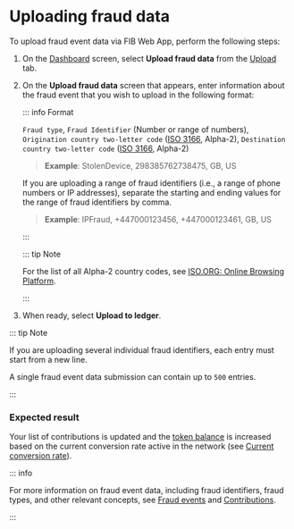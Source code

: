 # Uploading fraud data

To upload fraud event data via FIB Web App, perform the following steps:

1. On the [Dashboard](../overview/web-interface.md#dashboard) screen, select **Upload fraud data** from the [Upload](../overview/web-interface.md#upload) tab.
2. On the **Upload fraud data** screen that appears, enter information about the fraud event that you wish to upload in the following format:

   ::: info Format

   `Fraud type`, `Fraud Identifier` (Number or range of numbers), `Origination country two-letter code` ([ISO 3166](https://www.iso.org/iso-3166-country-codes.html), Alpha-2), `Destination country two-letter code` ([ISO 3166](https://www.iso.org/iso-3166-country-codes.html), Alpha-2)

   > **Example**: StolenDevice, 298385762738475, GB, US

   If you are uploading a range of fraud identifiers (i.e., a range of phone numbers or IP addresses), separate the starting and ending values for the range of fraud identifiers by comma.

   > **Example**: IPFraud, +447000123456, +447000123461, GB, US

   :::

   ::: tip Note

   For the list of all Alpha-2 country codes, see [ISO.ORG: Online Browsing Platform](https://www.iso.org/obp/ui/#search/code/).

   :::

3. When ready, select **Upload to ledger**.

::: tip Note

If you are uploading several individual fraud identifiers, each entry must start from a new line.

A single fraud event data submission can contain up to `500` entries.

:::

### Expected result

Your list of contributions is updated and the [token balance](../overview/web-interface.md#balance) is increased based on the current conversion rate active in the network (see [Current conversion rate](../overview/tokenomics.md#current-conversion-rate)).

::: info

For more information on fraud event data, including fraud identifiers, fraud types, and other relevant concepts, see [Fraud events](../overview/fraud-events.md) and [Contributions](../overview/contributions.md).

:::
